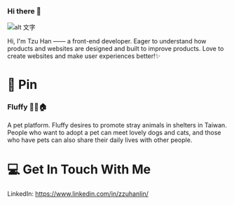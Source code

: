 ### Hi there 👋

![alt 文字]([https://images.unsplash.com/photo-1578598459159-f6ae2f208ca9?ixlib=rb-1.2.1&ixid=MnwxMjA3fDB8MHxwaG90by1wYWdlfHx8fGVufDB8fHx8&auto=format&fit=crop&w=1770&q=80](https://images.unsplash.com/photo-1589759295109-40f13cd8bdba?ixlib=rb-1.2.1&ixid=MnwxMjA3fDB8MHxwaG90by1wYWdlfHx8fGVufDB8fHx8&auto=format&fit=crop&w=1770&q=80) "zzuhann")

Hi, I'm Tzu Han —— a front-end developer. Eager to understand how products and websites are designed and built to improve products. Love to create websites and make user experiences better!✨

# 📌 Pin
### Fluffy 🐶🐱🏠
A pet platform. Fluffy desires to promote stray animals in shelters in Taiwan. People who want to adopt a pet can meet lovely dogs and cats, and those who have pets can also share their daily lives with other people.

# 💻 Get In Touch With Me
LinkedIn: <https://www.linkedin.com/in/zzuhanlin/>
